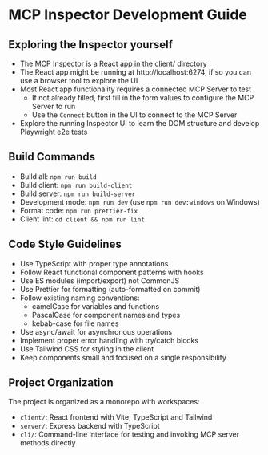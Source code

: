# MCP Inspector Development Guide

## Exploring the Inspector yourself

- The MCP Inspector is a React app in the client/ directory
- The React app might be running at http://localhost:6274, if so you can use a browser tool to explore the UI
- Most React app functionality requires a connected MCP Server to test
  - If not already filled, first fill in the form values to configure the MCP Server to run
  - Use the `Connect` button in the UI to connect to the MCP Server
- Explore the running Inspector UI to learn the DOM structure and develop Playwright e2e tests

## Build Commands

- Build all: `npm run build`
- Build client: `npm run build-client`
- Build server: `npm run build-server`
- Development mode: `npm run dev` (use `npm run dev:windows` on Windows)
- Format code: `npm run prettier-fix`
- Client lint: `cd client && npm run lint`

## Code Style Guidelines

- Use TypeScript with proper type annotations
- Follow React functional component patterns with hooks
- Use ES modules (import/export) not CommonJS
- Use Prettier for formatting (auto-formatted on commit)
- Follow existing naming conventions:
  - camelCase for variables and functions
  - PascalCase for component names and types
  - kebab-case for file names
- Use async/await for asynchronous operations
- Implement proper error handling with try/catch blocks
- Use Tailwind CSS for styling in the client
- Keep components small and focused on a single responsibility

## Project Organization

The project is organized as a monorepo with workspaces:

- `client/`: React frontend with Vite, TypeScript and Tailwind
- `server/`: Express backend with TypeScript
- `cli/`: Command-line interface for testing and invoking MCP server methods directly
